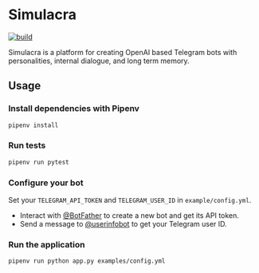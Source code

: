 # Simulacra

[![build](https://github.com/njbbaer/simulacra/actions/workflows/build.yml/badge.svg?branch=master)](https://github.com/njbbaer/simulacra/actions/workflows/build.yml)

Simulacra is a platform for creating OpenAI based Telegram bots with personalities, internal dialogue, and long term memory.

## Usage

### Install dependencies with Pipenv

```sh
pipenv install
```

### Run tests
  
```sh
pipenv run pytest
```

### Configure your bot

Set your `TELEGRAM_API_TOKEN` and `TELEGRAM_USER_ID` in `example/config.yml`.

- Interact with [@BotFather](https://t.me/botfather) to create a new bot and get its API token.
- Send a message to [@userinfobot](https://t.me/userinfobot) to get your Telegram user ID.

### Run the application

```sh
pipenv run python app.py examples/config.yml
```
